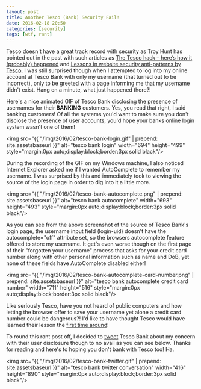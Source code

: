 ```yaml
---
layout: post
title: Another Tesco (Bank) Security Fail!
date: 2016-02-18 20:50
categories: [security]
tags: [wtf, rant]
---
```


Tesco doesn't have a great track record with security as Troy Hunt has pointed out in the past with such articles as <a href="http://www.troyhunt.com/2014/02/the-tesco-hack-heres-how-it-probably.html" target="_blank">The Tesco hack – here’s how it (probably) happened</a> and <a href="http://www.troyhunt.com/2012/07/lessons-in-website-security-anti.html" target="_blank">Lessons in website security anti-patterns by Tesco</a>. I was still surprised though when I attempted to log into my online account at  Tesco Bank with only my username (that turned out to be incorrect), only to be greeted with a page informing me that my username didn't exist. Hang on a minute, what just happened there?!

Here's a nice animated GIF of Tesco Bank disclosing the presence of usernames for their **BANKING** customers. Yes, you read that right, I said banking customers! Of all the systems you'd want to make sure you don't disclose the presence of user accounts, you'd hope your banks online login system wasn't one of them!

<img src="{{ "/img/2016/02/tesco-bank-login.gif" | prepend: site.assetsbaseurl }}" alt="tesco bank login" width="694" height="499" style="margin:0px auto;display:block;border:3px solid black"/>

During the recording of the GIF on my Windows machine, I also noticed Internet Explorer asked me if I wanted AutoComplete to remember my username. I was surprised by this and immediately took to viewing the source of the login page in order to dig into it a little more.

<img src="{{ "/img/2016/02/tesco-bank-autocomplete.png" | prepend: site.assetsbaseurl }}" alt="tesco bank autocomplete" width="693" height="493" style="margin:0px auto;display:block;border:3px solid black"/>

As you can see from the above screenshot of the source of Tesco Bank's login page, the username input field (login-uid) doesn't have the autocomplete="off" attribute set, so the browsers autocomplete feature offered to store my username. It get's even worse though on the first page of their "forgotten your username" process that asks for your credit card number along with other personal information such as name and DoB, yet none of these fields have AutoComplete disabled either!

<img src="{{ "/img/2016/02/tesco-bank-autocomplete-card-number.png" | prepend: site.assetsbaseurl }}" alt="tesco bank autocomplete credit card number" width="711" height="516" style="margin:0px auto;display:block;border:3px solid black"/>

Like seriously Tesco, have you not heard of public computers and how letting the browser offer to save your username yet alone a credit card number could be dangerous?! I'd like to have thought Tesco would have learned their lesson the <a href="http://www.theguardian.com/technology/2014/feb/14/tesco-customer-accounts-suspended-hacker-attack">first time around</a>!

To round this <del>rant</del> post off, I decided to <a href="https://twitter.com/AshleyPooleUK/status/700022730448596996" target="_blank">tweet</a> Tesco Bank about my concern with their user disclosure though to no avail as you can see below. Thanks for reading and here's to hoping you don't bank with Tesco too! Ha.

<img src="{{ "/img/2016/02/tesco-bank-twitter.gif" | prepend: site.assetsbaseurl }}" alt="tesco bank twitter conversation" width="416" height="890" style="margin:0px auto;display:block;border:3px solid black"/>
